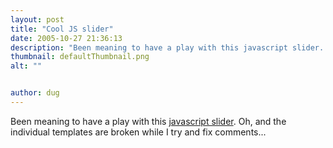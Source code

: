 ```yaml
---
layout: post
title: "Cool JS slider"
date: 2005-10-27 21:36:13
description: "Been meaning to have a play with this javascript slider. Oh, and the individual templates are broken while I try and fix comments&#8230;&#8230;"
thumbnail: defaultThumbnail.png
alt: ""


author: dug
---
```


<p>Been meaning to have a play with this <a title="Slider (WebFX)" href="http://webfx.eae.net/dhtml/slider/slider.html">javascript slider</a>. Oh, and the individual templates are broken while I try and fix comments...</p>
